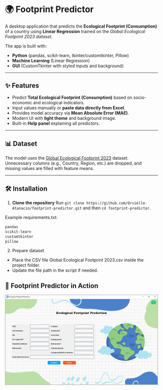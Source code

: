 # 🌍 Footprint Predictor

A desktop application that predicts the **Ecological Footprint (Consumption)** of a country using **Linear Regression** trained on the *Global Ecological Footprint 2023 dataset*.  

The app is built with:
- **Python** (pandas, scikit-learn, tkinter/customtkinter, Pillow)
- **Machine Learning** (Linear Regression)
- **GUI** (CustomTkinter with styled inputs and background)

---

## ✨ Features
- Predict **Total Ecological Footprint (Consumption)** based on socio-economic and ecological indicators.
- Input values manually or **paste data directly from Excel**.
- Provides model accuracy via **Mean Absolute Error (MAE)**.
- Modern UI with **light theme** and background image.
- Built-in **Help panel** explaining all predictors.

---

## 📊 Dataset
The model uses the [Global Ecological Footprint 2023](https://www.kaggle.com/datasets/jainaru/global-ecological-footprint-2023) dataset.  
Unnecessary columns (e.g., Country, Region, etc.) are dropped, and missing values are filled with feature means.

---

## 🛠️ Installation

1. **Clone the repository**
Run `git clone https://github.com/Orvielle-Atanacio/footprint-predictor.git` and then `cd footprint-predictor`.

Example requirements.txt:
```
pandas
scikit-learn
customtkinter
pillow
```
2. Prepare dataset

- Place the CSV file Global Ecological Footprint 2023.csv inside the project folder.
- Update the file path in the script if needed.

## 📸 Footprint Predictor in Action
![UI_Sample](https://github.com/Orvielle-Atanacio/Ecological-Footprint-Predictor/blob/main/assets/ui.png)

